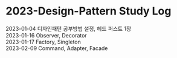 # 2023-Design-Pattern Study Log

2023-01-04  디자인패턴 공부방법 설정, 헤드 퍼스트 1장<br>
2023-01-16  Observer, Decorator<br>
2023-01-17  Factory, Singleton<br>
2023-02-09  Command, Adapter, Facade<br>
